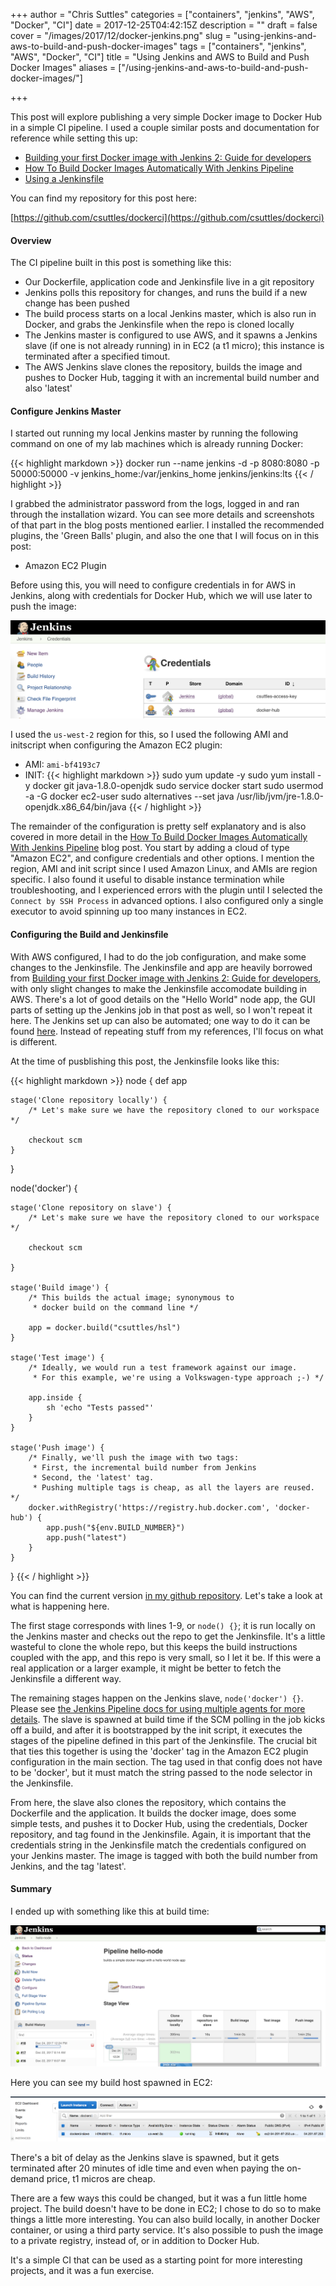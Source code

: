 +++
author = "Chris Suttles"
categories = ["containers", "jenkins", "AWS", "Docker", "CI"]
date = 2017-12-25T04:42:15Z
description = ""
draft = false
cover = "/images/2017/12/docker-jenkins.png"
slug = "using-jenkins-and-aws-to-build-and-push-docker-images"
tags = ["containers", "jenkins", "AWS", "Docker", "CI"]
title = "Using Jenkins and AWS to Build and Push Docker Images"
aliases = ["/using-jenkins-and-aws-to-build-and-push-docker-images/"]

+++


This post will explore publishing a very simple Docker image to Docker Hub in a simple CI pipeline. I used a couple similar posts and documentation for reference while setting this up:

* [Building your first Docker image with Jenkins 2: Guide for developers](https://getintodevops.com/blog/building-your-first-docker-image-with-jenkins-2-guide-for-developers)
* [How To Build Docker Images Automatically With Jenkins Pipeline](https://blog.nimbleci.com/2016/08/31/how-to-build-docker-images-automatically-with-jenkins-pipeline/)
* [Using a Jenkinsfile ](https://jenkins.io/doc/book/pipeline/jenkinsfile/)

You can find my repository for this post here:

[https://github.com/csuttles/dockerci](https://github.com/csuttles/dockerci)

#### Overview

The CI pipeline built in this post is something like this:

* Our Dockerfile, application code and Jenkinsfile live in a git repository
* Jenkins polls this repository for changes, and runs the build if a new change has been pushed
* The build process starts on a local Jenkins master, which is also run in Docker, and grabs the Jenkinsfile when the repo is cloned locally
* The Jenkins master is configured to use AWS, and it spawns a Jenkins slave (if one is not already running) in in EC2 (a t1 micro); this instance is terminated after a specified timout.
* The AWS Jenkins slave clones the repository, builds the image and pushes to Docker Hub, tagging it with an incremental build number and also 'latest'

#### Configure Jenkins Master

I started out running my local Jenkins master by running the following command on one of my lab machines which is already running Docker:

{{< highlight markdown >}}
docker run --name jenkins -d -p 8080:8080 -p 50000:50000 -v jenkins_home:/var/jenkins_home jenkins/jenkins:lts
{{< / highlight >}}

I grabbed the administrator password from the logs, logged in and ran through the installation wizard. You can see more details and screenshots of that part in the blog posts mentioned earlier. I installed the recommended plugins, the 'Green Balls' plugin, and also the one that I will focus on in this post: 

* Amazon EC2 Plugin

Before using this, you will need to configure credentials in for AWS in Jenkins, along with credentials for Docker Hub, which we will use later to push the image:

![Screen-Shot-2017-12-24-at-12.01.07-PM](/content/images/2017/12/Screen-Shot-2017-12-24-at-12.01.07-PM.png)

I used the `us-west-2` region for this, so I used the following AMI and initscript when configuring the Amazon EC2 plugin:

* AMI: `ami-bf4193c7`
* INIT:
{{< highlight markdown >}}
sudo yum update -y
sudo yum install -y docker git java-1.8.0-openjdk
sudo service docker start
sudo usermod -a -G docker ec2-user
sudo alternatives --set java /usr/lib/jvm/jre-1.8.0-openjdk.x86_64/bin/java
{{< / highlight >}}

The remainder of the configuration is pretty self explanatory and is also covered in more detail in the [How To Build Docker Images Automatically With Jenkins Pipeline](https://blog.nimbleci.com/2016/08/31/how-to-build-docker-images-automatically-with-jenkins-pipeline/) blog post. You start by adding a cloud of type "Amazon EC2", and configure credentials and other options. I mention the region, AMI and init script since I used Amazon Linux, and AMIs are region specific. I also found it useful to disable instance termination while troubleshooting, and I experienced errors with the plugin until I selected the `Connect by SSH Process` in advanced options. I also configured only a single executor to avoid spinning up too many instances in EC2.


#### Configuring the Build and Jenkinsfile

With AWS configured, I had to do the job configuration, and make some changes to the Jenkinsfile. The Jenkinsfile and app are heavily borrowed from [Building your first Docker image with Jenkins 2: Guide for developers](https://getintodevops.com/blog/building-your-first-docker-image-with-jenkins-2-guide-for-developers), with only slight changes to make the Jenkinsfile accomodate building in AWS. There's a lot of good details on the "Hello World" node app, the GUI parts of setting up the Jenkins job in that post as well, so I won't repeat it here. The Jenkins set up can also be automated; one way to do it can be found [here](https://blog.nimbleci.com/2016/10/11/how-to-deploy-jenkins-completely-pre-configured/). Instead of repeating stuff from my references, I'll focus on what is different.

At the time of pusblishing this post, the Jenkinsfile looks like this:

{{< highlight markdown >}}
node {
    def app

    stage('Clone repository locally') {
        /* Let's make sure we have the repository cloned to our workspace */

        checkout scm
    }
}

node('docker') {

    stage('Clone repository on slave') {
        /* Let's make sure we have the repository cloned to our workspace */

        checkout scm

    }

    stage('Build image') {
        /* This builds the actual image; synonymous to
         * docker build on the command line */

        app = docker.build("csuttles/hsl")
    }

    stage('Test image') {
        /* Ideally, we would run a test framework against our image.
         * For this example, we're using a Volkswagen-type approach ;-) */

        app.inside {
            sh 'echo "Tests passed"'
        }
    }

    stage('Push image') {
        /* Finally, we'll push the image with two tags:
         * First, the incremental build number from Jenkins
         * Second, the 'latest' tag.
         * Pushing multiple tags is cheap, as all the layers are reused. */
        docker.withRegistry('https://registry.hub.docker.com', 'docker-hub') {
            app.push("${env.BUILD_NUMBER}")
            app.push("latest")
        }
    }
}
{{< / highlight >}}

You can find the current version [in my github repository](https://github.com/csuttles/dockerci/blob/master/Jenkinsfile). Let's take a look at what is happening here.

The first stage corresponds with lines 1-9, or `node() {}`; it is run locally on the Jenkins master and checks out the repo to get the Jenkinsfile. It's a little wasteful to clone the whole repo, but this keeps the build instructions coupled with the app, and this repo is very small, so I let it be. If this were a real application or a larger example, it might be better to fetch the Jenkinsfile a different way.

The remaining stages happen on the Jenkins slave, `node('docker') {}`. Please see [the Jenkins Pipeline docs for using multiple agents for more details](https://jenkins.io/doc/book/pipeline/jenkinsfile/#using-multiple-agents). The slave is spawned at build time if the SCM polling in the job kicks off a build, and after it is bootstrapped by the init script, it executes the stages of the pipeline defined in this part of the Jenkinsfile. The crucial bit that ties this together is using the 'docker' tag in the Amazon EC2 plugin configuration in the main section. The tag used in that config does not have to be 'docker', but it must match the string passed to the node selector in the Jenkinsfile.

From here, the slave also clones the repository, which contains the Dockerfile and the application. It builds the docker image, does some simple tests, and pushes it to Docker Hub, using the credentials, Docker repository, and tag found in the Jenkinsfile. Again, it is important that the credentials string in the Jenkinsfile match the credentials configured on your Jenkins master. The image is tagged with both the build number from Jenkins, and the tag 'latest'.

#### Summary

I ended up with something like this at build time:

![Screen-Shot-2017-12-24-at-12.25.18-PM](/content/images/2017/12/Screen-Shot-2017-12-24-at-12.25.18-PM.png)

Here you can see my build host spawned in EC2:

![Screen-Shot-2017-12-24-at-12.24.55-PM](/content/images/2017/12/Screen-Shot-2017-12-24-at-12.24.55-PM.png)

There's a bit of delay as the Jenkins slave is spawned, but it gets terminated after 20 minutes of idle time and even when paying the on-demand price, t1 micros are cheap.

There are a few ways this could be changed, but it was a fun little home  project. The build doesn't have to be done in EC2; I chose to do so to make things a little more interesting. You can also build locally, in another Docker container, or using a third party service. It's also possible to push the image to a private registry, instead of, or in addition to Docker Hub. 

It's a simple CI that can be used as a starting point for more interesting projects, and it was a fun exercise.

